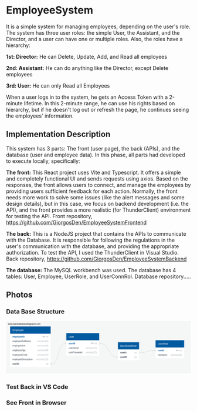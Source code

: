 # EmployeeSystem
It is a simple system for managing employees, depending on the user's role. The system has three user roles: the simple User, the Assistant, and the Director, and a user can have one or multiple roles. Also, the roles have a hierarchy:

**1st: Director:** He can Delete, Update, Add, and Read all employees

**2nd: Assistant:** He can do anything like the Director, except Delete employees

**3rd: User:** He can only Read all Employees

When a user logs in to the system, he gets an Access Token with a 2-minute lifetime. In this 2-minute range, he can use his rights based on hierarchy, but if he doesn't log out or refresh the page, he continues seeing the employees' information.

## Implementation Description
This system has 3 parts: The front (user page), the back (APIs), and the database (user and employee data). In this phase, all parts had developed to execute locally, specifically:

**The front:** This React project uses Vite and Typescript. It offers a simple and completely functional UI and sends requests using axios. Based on the responses, the front allows users to connect, and manage the employees by providing users sufficient feedback for each action. Normally, the front needs more work to solve some issues (like the alert messages and some design details), but in this case, we focus on backend development (i.e. the API), and the front provides a more realistic (for ThunderClient) environment for testing the API. Front repository, https://github.com/GiorgosDen/EmployeeSystemFrontend

**The back:** This is a NodeJS project that contains the APIs to communicate with the Database. It is responsible for following the regulations in the user's communication with the database, and providing the appropriate authorization. To test the API, I used the ThunderClient in Visual Studio. Back repository, https://github.com/GiorgosDen/EmployeeSystemBackend

**The database:** The MySQL workbench was used. The database has 4 tables: User, Employee, UserRole, and UserConnRol. Database repository.....



## Photos
### Data Base Structure 
![](./EmployeeSystemPhotos/employeeSystemDB.png)
### Test Back in VS Code
### See Front in Browser 
